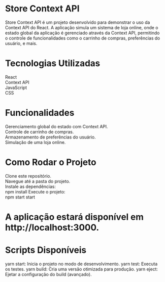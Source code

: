 # Store Context API
Store Context API é um projeto desenvolvido para demonstrar o uso da Context API do React. A aplicação simula um sistema de loja online, onde o estado global da aplicação é gerenciado através da Context API, permitindo o controle de funcionalidades como o carrinho de compras, preferências do usuário, e mais.<br>

# Tecnologias Utilizadas
React<br>
Context API<br>
JavaScript<br>
CSS<br>

# Funcionalidades
Gerenciamento global do estado com Context API.<br>
Controle de carrinho de compras.<br>
Armazenamento de preferências do usuário.<br>
Simulação de uma loja online.<br>

# Como Rodar o Projeto
Clone este repositório.<br>
Navegue até a pasta do projeto.<br>
Instale as dependências:<br>
npm install
Execute o projeto:<br>
npm start start

# A aplicação estará disponível em http://localhost:3000.

# Scripts Disponíveis
yarn start: Inicia o projeto no modo de desenvolvimento.
yarn test: Executa os testes.
yarn build: Cria uma versão otimizada para produção.
yarn eject: Ejetar a configuração do build (avançado).
